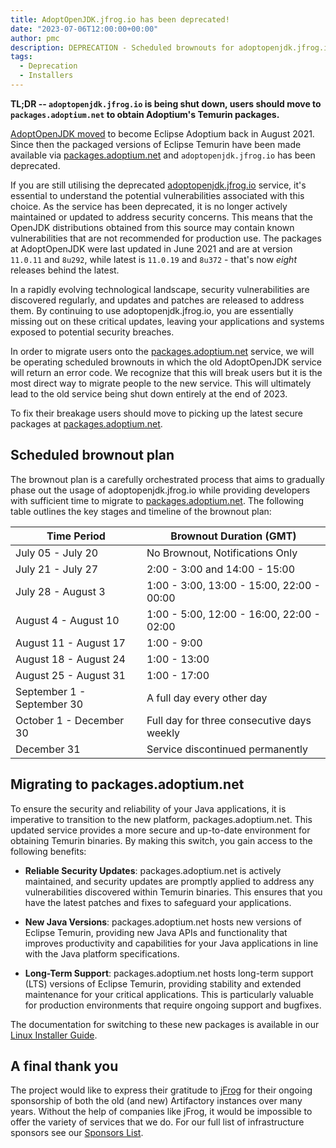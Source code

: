 ```yaml
---
title: AdoptOpenJDK.jfrog.io has been deprecated!
date: "2023-07-06T12:00:00+00:00"
author: pmc
description: DEPRECATION - Scheduled brownouts for adoptopenjdk.jfrog.io
tags:
  - Deprecation
  - Installers
---
```


**TL;DR -- `adoptopenjdk.jfrog.io` is being shut down, users should move to `packages.adoptium.net` to obtain Adoptium's Temurin packages.**

[AdoptOpenJDK moved](https://blog.adoptopenjdk.net/2021/08/goodbye-adoptopenjdk-hello-adoptium/) to become Eclipse Adoptium back in August 2021. Since then the packaged versions of Eclipse Temurin have been made available via [packages.adoptium.net](https://packages.adoptium.net) and `adoptopenjdk.jfrog.io` has been deprecated.

If you are still utilising the deprecated [adoptopenjdk.jfrog.io](https://adoptopenjdk.jfrog.io) service, it's essential to understand the potential vulnerabilities associated with this choice. As the service has been deprecated, it is no longer actively maintained or updated to address security concerns. This means that the OpenJDK distributions obtained from this source may contain known vulnerabilities that are not recommended for production use. The packages at AdoptOpenJDK were last updated in June 2021 and are at version `11.0.11` and `8u292`, while latest is `11.0.19` and `8u372` - that's now *eight* releases behind the latest.

In a rapidly evolving technological landscape, security vulnerabilities are discovered regularly, and updates and patches are released to address them. By continuing to use adoptopenjdk.jfrog.io, you are essentially missing out on these critical updates, leaving your applications and systems exposed to potential security breaches.

In order to migrate users onto the [packages.adoptium.net](https://packages.adoptium.net) service, we will be operating scheduled brownouts in which the old AdoptOpenJDK service will return an error code. We recognize that this will break users but it is the most direct way to migrate people to the new service. This will ultimately lead to the old service being shut down entirely at the end of 2023.

To fix their breakage users should move to picking up the latest secure packages at [packages.adoptium.net](https://packages.adoptium.net).

## Scheduled brownout plan

The brownout plan is a carefully orchestrated process that aims to gradually phase out the usage of adoptopenjdk.jfrog.io while providing developers with sufficient time to migrate to [packages.adoptium.net](https://packages.adoptium.net). The following table outlines the key stages and timeline of the brownout plan:

| Time Period                | Brownout Duration (GMT)                    |
|----------------------------|--------------------------------------------|
| July 05 - July 20          | No Brownout, Notifications Only            |
| July 21 - July 27          | 2:00 - 3:00 and 14:00 - 15:00              |
| July 28 - August 3         | 1:00 - 3:00, 13:00 - 15:00, 22:00 - 00:00  |
| August 4 - August 10       | 1:00 - 5:00, 12:00 - 16:00, 22:00 - 02:00  |
| August 11 - August 17      | 1:00 - 9:00                                |
| August 18 - August 24      | 1:00 - 13:00                               |
| August 25 - August 31      | 1:00 - 17:00                               |
| September 1 - September 30 | A full day every other day                 |
| October 1 - December 30    | Full day for three consecutive days weekly |
| December 31                | Service discontinued permanently           |

## Migrating to packages.adoptium.net

To ensure the security and reliability of your Java applications, it is imperative to transition to the new platform, packages.adoptium.net. This updated service provides a more secure and up-to-date environment for obtaining Temurin binaries. By making this switch, you gain access to the following benefits:

- **Reliable Security Updates**: packages.adoptium.net is actively maintained, and security updates are promptly applied to address any vulnerabilities discovered within Temurin binaries. This ensures that you have the latest patches and fixes to safeguard your applications.

- **New Java Versions**: packages.adoptium.net hosts new versions of Eclipse Temurin, providing new Java APIs and functionality that improves productivity and capabilities for your Java applications in line with the Java platform specifications.

- **Long-Term Support**: packages.adoptium.net hosts long-term support (LTS) versions of Eclipse Temurin, providing stability and extended maintenance for your critical applications. This is particularly valuable for production environments that require ongoing support and bugfixes.

The documentation for switching to these new packages is available in our [Linux Installer Guide](/installation/linux/).

## A final thank you

The project would like to express their gratitude to [jFrog](https://jfrog.com/artifactory/) for their ongoing sponsorship of both the old (and new) Artifactory instances over many years. Without the help of companies like jFrog, it would be impossible to offer the variety of services that we do. For our full list of infrastructure sponsors see our [Sponsors List](/sponsors).
